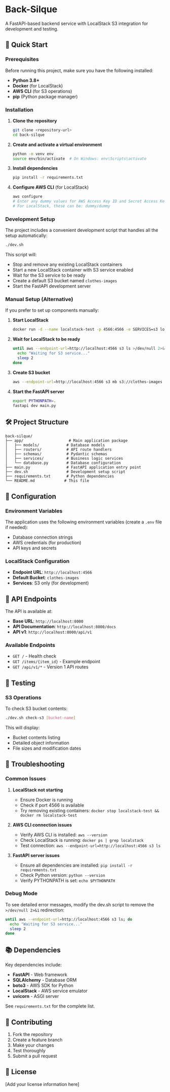 # Back-Silque

A FastAPI-based backend service with LocalStack S3 integration for development and testing.

## 🚀 Quick Start

### Prerequisites

Before running this project, make sure you have the following installed:

- **Python 3.8+**
- **Docker** (for LocalStack)
- **AWS CLI** (for S3 operations)
- **pip** (Python package manager)

### Installation

1. **Clone the repository**

   ```bash
   git clone <repository-url>
   cd back-silque
   ```

2. **Create and activate a virtual environment**

   ```bash
   python -m venv env
   source env/bin/activate  # On Windows: env\Scripts\activate
   ```

3. **Install dependencies**

   ```bash
   pip install -r requirements.txt
   ```

4. **Configure AWS CLI** (for LocalStack)
   ```bash
   aws configure
   # Enter any dummy values for AWS Access Key ID and Secret Access Key
   # For LocalStack, these can be: dummy/dummy
   ```

### Development Setup

The project includes a convenient development script that handles all the setup automatically:

```bash
./dev.sh
```

This script will:

- Stop and remove any existing LocalStack containers
- Start a new LocalStack container with S3 service enabled
- Wait for the S3 service to be ready
- Create a default S3 bucket named `clothes-images`
- Start the FastAPI development server

### Manual Setup (Alternative)

If you prefer to set up components manually:

1. **Start LocalStack**

   ```bash
   docker run -d --name localstack-test -p 4566:4566 -e SERVICES=s3 localstack/localstack
   ```

2. **Wait for LocalStack to be ready**

   ```bash
   until aws --endpoint-url=http://localhost:4566 s3 ls >/dev/null 2>&1; do
     echo "Waiting for S3 service..."
     sleep 2
   done
   ```

3. **Create S3 bucket**

   ```bash
   aws --endpoint-url=http://localhost:4566 s3 mb s3://clothes-images
   ```

4. **Start the FastAPI server**
   ```bash
   export PYTHONPATH=.
   fastapi dev main.py
   ```

## 🛠️ Project Structure

```
back-silque/
├── app/                    # Main application package
│   ├── models/            # Database models
│   ├── routers/           # API route handlers
│   ├── schemas/           # Pydantic schemas
│   ├── services/          # Business logic services
│   └── database.py        # Database configuration
├── main.py                # FastAPI application entry point
├── dev.sh                 # Development setup script
├── requirements.txt       # Python dependencies
└── README.md             # This file
```

## 🔧 Configuration

### Environment Variables

The application uses the following environment variables (create a `.env` file if needed):

- Database connection strings
- AWS credentials (for production)
- API keys and secrets

### LocalStack Configuration

- **Endpoint URL**: `http://localhost:4566`
- **Default Bucket**: `clothes-images`
- **Services**: S3 only (for development)

## 📡 API Endpoints

The API is available at:

- **Base URL**: `http://localhost:8000`
- **API Documentation**: `http://localhost:8000/docs`
- **API v1**: `http://localhost:8000/api/v1`

### Available Endpoints

- `GET /` - Health check
- `GET /items/{item_id}` - Example endpoint
- `GET /api/v1/*` - Version 1 API routes

## 🧪 Testing

### S3 Operations

To check S3 bucket contents:

```bash
./dev.sh check-s3 [bucket-name]
```

This will display:

- Bucket contents listing
- Detailed object information
- File sizes and modification dates

## 🐛 Troubleshooting

### Common Issues

1. **LocalStack not starting**

   - Ensure Docker is running
   - Check if port 4566 is available
   - Try removing existing containers: `docker stop localstack-test && docker rm localstack-test`

2. **AWS CLI connection issues**

   - Verify AWS CLI is installed: `aws --version`
   - Check LocalStack is running: `docker ps | grep localstack`
   - Test connection: `aws --endpoint-url=http://localhost:4566 s3 ls`

3. **FastAPI server issues**
   - Ensure all dependencies are installed: `pip install -r requirements.txt`
   - Check Python version: `python --version`
   - Verify PYTHONPATH is set: `echo $PYTHONPATH`

### Debug Mode

To see detailed error messages, modify the dev.sh script to remove the `>/dev/null 2>&1` redirection:

```bash
until aws --endpoint-url=http://localhost:4566 s3 ls; do
  echo "Waiting for S3 service..."
  sleep 2
done
```

## 📚 Dependencies

Key dependencies include:

- **FastAPI** - Web framework
- **SQLAlchemy** - Database ORM
- **boto3** - AWS SDK for Python
- **LocalStack** - AWS service emulator
- **uvicorn** - ASGI server

See `requirements.txt` for the complete list.

## 🤝 Contributing

1. Fork the repository
2. Create a feature branch
3. Make your changes
4. Test thoroughly
5. Submit a pull request

## 📄 License

[Add your license information here]
